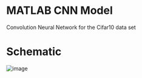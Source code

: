 # MATLAB CNN Model
Convolution Neural Network for the Cifar10 data set

# Schematic
![image](https://github.com/user-attachments/assets/ff0024dc-96cb-4b0e-ad77-ebd5ea7b7e5b)
